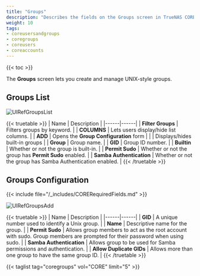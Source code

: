 ```yaml
---
title: "Groups"
description: "Describes the fields on the Groups screen in TrueNAS CORE." 
weight: 10
tags:
- coreusersandgroups
- coregroups
- coreusers
- coreaccounts
---
```


{{< toc >}}

The **Groups** screen lets you create and manage UNIX-style groups.

## Groups List

![UIRefGroupsList](/images/CORE/Accounts/UIRefGroupsList.png "Accounts Groups List")

{{< truetable >}}
| Name | Description |
|------|------|
| **Filter Groups** | Filters groups by keyword. |
| **COLUMNS** | Lets users display/hide list columns. |
| **ADD** | Opens the **Group Configuration** form  |
| <span class="iconify" data-icon="mdi:cog"></span> | Displays/hides built-in groups |
| **Group** | Group name. |
| **GID** | Group ID number. |
| **Builtin** | Whether or not the group is built-in. |
| **Permit Sudo** | Whether or not the group has **Permit Sudo** enabled. |
| **Samba Authentication** | Whether or not the group has Samba Authentication enabled. |
{{< /truetable >}}

## Groups Configuration

{{< include file="/_includes/CORERequiredFields.md" >}}

![UIRefGroupsAdd](/images/CORE/Accounts/UIRefGroupsAdd.png "Accounts Groups Add")

{{< truetable >}}
| Name | Description |
|------|------|
| **GID** | A unique number used to identify a Unix group. |
| **Name** | Descriptive name for the group. |
| **Permit Sudo** | Allows group members to act as the root account with sudo. Group members are prompted for their password when using sudo. |
| **Samba Authentication** | Allows group to be used for Samba permissions and authentication. |
| **Allow Duplicate GIDs** | Allows more than one group to have the same group ID. |
{{< /truetable >}}

{{< taglist tag="coregroups" vol="CORE" limit="5" >}}

